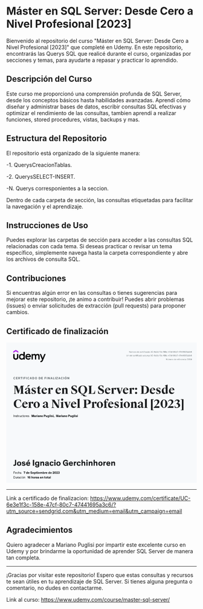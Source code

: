 # Máster en SQL Server: Desde Cero a Nivel Profesional [2023]

Bienvenido al repositorio del curso "Máster en SQL Server: Desde Cero a Nivel Profesional [2023]" que completé en Udemy. En este repositorio, encontrarás las Querys SQL que realicé durante el curso, organizadas por secciones y temas, para ayudarte a repasar y practicar lo aprendido.

## Descripción del Curso

Este curso me proporcionó una comprensión profunda de SQL Server, desde los conceptos básicos hasta habilidades avanzadas. Aprendí cómo diseñar y administrar bases de datos, escribir consultas SQL efectivas y optimizar el rendimiento de las consultas, tambien aprendí a realizar funciones, stored procedures, vistas, backups y mas.

## Estructura del Repositorio

El repositorio está organizado de la siguiente manera:

-1. QuerysCreacionTablas.

-2. QuerysSELECT-INSERT.

-N. Querys corresponientes a la seccion.

Dentro de cada carpeta de sección, las consultas etiquetadas para facilitar la navegación y el aprendizaje.

## Instrucciones de Uso

Puedes explorar las carpetas de sección para acceder a las consultas SQL relacionadas con cada tema. Si deseas practicar o revisar un tema específico, simplemente navega hasta la carpeta correspondiente y abre los archivos de consulta SQL.

## Contribuciones

Si encuentras algún error en las consultas o tienes sugerencias para mejorar este repositorio, ¡te animo a contribuir! Puedes abrir problemas (issues) o enviar solicitudes de extracción (pull requests) para proponer cambios.

## Certificado de finalización

<img src="Certificado_Udemy_SQLServer.PNG" alt="Certificado Udemy SQL Server">

---

Link a certificado de finalizacion:
https://www.udemy.com/certificate/UC-6e3e1f3c-158e-47cf-80c7-47441695a3c6/?utm_source=sendgrid.com&utm_medium=email&utm_campaign=email

## Agradecimientos

Quiero agradecer a Mariano Puglisi por impartir este excelente curso en Udemy y por brindarme la oportunidad de aprender SQL Server de manera tan completa.

---

¡Gracias por visitar este repositorio! Espero que estas consultas y recursos te sean útiles en tu aprendizaje de SQL Server. Si tienes alguna pregunta o comentario, no dudes en contactarme.

Link al curso:
https://www.udemy.com/course/master-sql-server/

